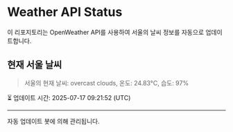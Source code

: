 
# Weather API Status

이 리포지토리는 OpenWeather API를 사용하여 서울의 날씨 정보를 자동으로 업데이트합니다.

## 현재 서울 날씨
> 서울의 현재 날씨: overcast clouds, 온도: 24.83°C, 습도: 97%

⏳ 업데이트 시간: 2025-07-17 09:21:52 (UTC)

---
자동 업데이트 봇에 의해 관리됩니다.
